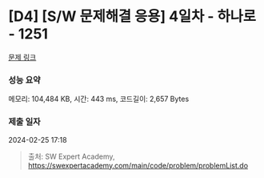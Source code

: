 # [D4] [S/W 문제해결 응용] 4일차 - 하나로 - 1251 

[문제 링크](https://swexpertacademy.com/main/code/problem/problemDetail.do?contestProbId=AV15StKqAQkCFAYD) 

### 성능 요약

메모리: 104,484 KB, 시간: 443 ms, 코드길이: 2,657 Bytes

### 제출 일자

2024-02-25 17:18



> 출처: SW Expert Academy, https://swexpertacademy.com/main/code/problem/problemList.do